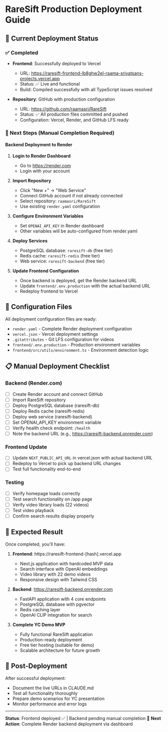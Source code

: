 # RareSift Production Deployment Guide

## 🚀 Current Deployment Status

### ✅ Completed
- **Frontend**: Successfully deployed to Vercel
  - URL: https://raresift-frontend-lb8ghw2el-raama-srivatsans-projects.vercel.app
  - Status: ✅ Live and functional
  - Build: Compiled successfully with all TypeScript issues resolved

- **Repository**: GitHub with production configuration
  - URL: https://github.com/raamasri/RareSift
  - Status: ✅ All production files committed and pushed
  - Configuration: Vercel, Render, and GitHub LFS ready

### 🔄 Next Steps (Manual Completion Required)

#### Backend Deployment to Render

1. **Login to Render Dashboard**
   - Go to https://render.com
   - Login with your account

2. **Import Repository**
   - Click "New +" → "Web Service"
   - Connect GitHub account if not already connected
   - Select repository: `raamasri/RareSift`
   - Use existing `render.yaml` configuration

3. **Configure Environment Variables**
   - Set `OPENAI_API_KEY` in Render dashboard
   - Other variables will be auto-configured from render.yaml

4. **Deploy Services**
   - PostgreSQL database: `raresift-db` (free tier)
   - Redis cache: `raresift-redis` (free tier)  
   - Web service: `raresift-backend` (free tier)

5. **Update Frontend Configuration**
   - Once backend is deployed, get the Render backend URL
   - Update `frontend/.env.production` with the actual backend URL
   - Redeploy frontend to Vercel

## 🔧 Configuration Files

All deployment configuration files are ready:

- `render.yaml` - Complete Render deployment configuration
- `vercel.json` - Vercel deployment settings
- `.gitattributes` - Git LFS configuration for videos
- `frontend/.env.production` - Production environment variables
- `frontend/src/utils/environment.ts` - Environment detection logic

## 📋 Manual Deployment Checklist

### Backend (Render.com)
- [ ] Create Render account and connect GitHub
- [ ] Import RareSift repository 
- [ ] Deploy PostgreSQL database (raresift-db)
- [ ] Deploy Redis cache (raresift-redis)
- [ ] Deploy web service (raresift-backend)
- [ ] Set OPENAI_API_KEY environment variable
- [ ] Verify health check endpoint: `/health`
- [ ] Note the backend URL (e.g., https://raresift-backend.onrender.com)

### Frontend Update
- [ ] Update `NEXT_PUBLIC_API_URL` in vercel.json with actual backend URL
- [ ] Redeploy to Vercel to pick up backend URL changes
- [ ] Test full functionality end-to-end

### Testing
- [ ] Verify homepage loads correctly
- [ ] Test search functionality on /app page
- [ ] Verify video library loads (22 videos)
- [ ] Test video playback
- [ ] Confirm search results display properly

## 🌟 Expected Result

Once completed, you'll have:

1. **Frontend**: https://raresift-frontend-[hash].vercel.app
   - Next.js application with hardcoded MVP data
   - Search interface with OpenAI embeddings
   - Video library with 22 demo videos
   - Responsive design with Tailwind CSS

2. **Backend**: https://raresift-backend.onrender.com
   - FastAPI application with 4 core endpoints
   - PostgreSQL database with pgvector
   - Redis caching layer
   - OpenAI CLIP integration for search

3. **Complete YC Demo MVP**
   - Fully functional RareSift application
   - Production-ready deployment
   - Free tier hosting (suitable for demo)
   - Scalable architecture for future growth

## 🔄 Post-Deployment

After successful deployment:
- Document the live URLs in CLAUDE.md
- Test all functionality thoroughly 
- Prepare demo scenarios for YC presentation
- Monitor performance and error logs

---

**Status**: Frontend deployed ✅ | Backend pending manual completion 🔄
**Next Action**: Complete Render backend deployment via dashboard